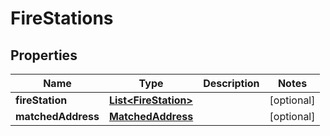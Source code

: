 
# FireStations

## Properties
Name | Type | Description | Notes
------------ | ------------- | ------------- | -------------
**fireStation** | [**List&lt;FireStation&gt;**](FireStation.md) |  |  [optional]
**matchedAddress** | [**MatchedAddress**](MatchedAddress.md) |  |  [optional]



